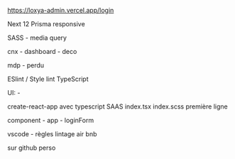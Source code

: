 https://loxya-admin.vercel.app/login


Next 12
Prisma
responsive

SASS
    - media query


cnx
    - dashboard
    - deco

mdp
    - perdu


ESlint / Style lint
TypeScript

UI:
    - 


create-react-app avec typescript
SAAS
index.tsx
index.scss première ligne

component 
    - app
    - loginForm

vscode
    - règles lintage air bnb

sur github perso

